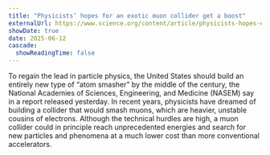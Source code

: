 ```yaml
---
title: "Physicists’ hopes for an exotic muon collider get a boost" 
externalUrl: https://www.science.org/content/article/physicists-hopes-exotic-muon-collider-get-boost
showDate: true
date: 2025-06-12
cascade:
  showReadingTime: false
---
```

To regain the lead in particle physics, the United States should build an entirely new type of “atom smasher” by the middle of the century, the National Academies of Sciences, Engineering, and Medicine (NASEM) say in a report released yesterday. In recent years, physicists have dreamed of building a collider that would smash muons, which are heavier, unstable cousins of electrons. Although the technical hurdles are high, a muon collider could in principle reach unprecedented energies
and search for new particles and phenomena at a much lower cost than more conventional accelerators.

